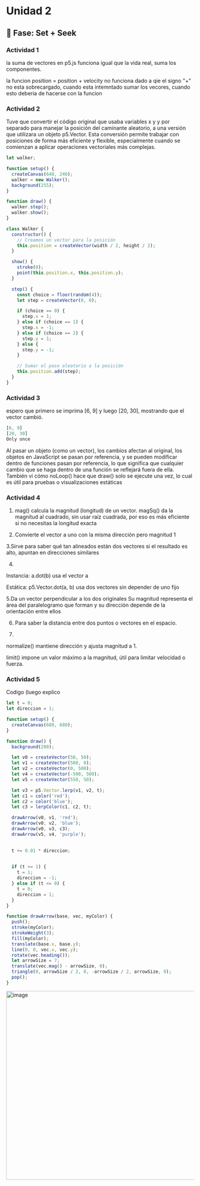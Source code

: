 # Unidad 2

## 🔎 Fase: Set + Seek

### Actividad 1

la suma de vectores en  p5.js funciona igual que la vida real, suma los componentes.

la funcion position = position + velocity no funciona dado a qie el signo "+" no esta sobrecargado, cuando esta intemntado sumar los vecores, cuando esto deberia de hacerse con la funcion


### Actividad 2

Tuve que convertir el código original que usaba variables x y y por separado para manejar la posición del caminante aleatorio, a una versión que utilizara un objeto p5.Vector. Esta conversión permite trabajar con posiciones de forma más eficiente y flexible, especialmente cuando se comienzan a aplicar operaciones vectoriales más complejas.

```js
let walker;

function setup() {
  createCanvas(640, 240);
  walker = new Walker();
  background(255);
}

function draw() {
  walker.step();
  walker.show();
}

class Walker {
  constructor() {
    // Creamos un vector para la posición
    this.position = createVector(width / 2, height / 2);
  }

  show() {
    stroke(0);
    point(this.position.x, this.position.y);
  }

  step() {
    const choice = floor(random(4));
    let step = createVector(0, 0);

    if (choice == 0) {
      step.x = 1;
    } else if (choice == 1) {
      step.x = -1;
    } else if (choice == 2) {
      step.y = 1;
    } else {
      step.y = -1;
    }

    // Sumar el paso aleatorio a la posición
    this.position.add(step);
  }
}
```


### Actividad 3

espero que primero se imprima [6, 9] y luego [20, 30], mostrando que el vector cambió.

```js
[6, 9]  
[20, 30]  
Only once
```

Al pasar un objeto (como un vector), los cambios afectan al original, los objetos en JavaScript se pasan por referencia, y se pueden modificar dentro de funciones pasan por referencia, lo que significa que cualquier cambio que se haga dentro de una función se reflejará fuera de ella. También vi cómo noLoop() hace que draw() solo se ejecute una vez, lo cual es útil para pruebas o visualizaciones estáticas


### Actividad 4 

1. mag() calcula la magnitud (longitud) de un vector.
magSq() da la magnitud al cuadrado, sin usar raíz cuadrada, por eso es más eficiente si no necesitas la longitud exacta

2. Convierte el vector a uno con la misma dirección pero magnitud 1

3.Sirve para saber qué tan alineados están dos vectores si el resultado es alto, apuntan en direcciones similares

4. 

Instancia: a.dot(b) usa el vector a

Estática: p5.Vector.dot(a, b) usa dos vectores sin depender de uno fijo

5.Da un vector perpendicular a los dos originales Su magnitud representa el área del paralelogramo que forman y su dirección depende de la orientación entre ellos 

6. Para saber la distancia entre dos puntos o vectores en el espacio.

7. 

normalize() mantiene dirección y ajusta magnitud a 1.

limit() impone un valor máximo a la magnitud, útil para limitar velocidad o fuerza.


### Actividad 5

Codigo (luego explico

```js
let t = 0;
let direccion = 1;

function setup() {
  createCanvas(680, 680);
}

function draw() {
  background(200);

  let v0 = createVector(50, 50);
  let v1 = createVector(500, 0);
  let v2 = createVector(0, 500);
  let v4 = createVector(-500, 500);
  let v5 = createVector(550, 50);

  let v3 = p5.Vector.lerp(v1, v2, t);
  let c1 = color('red');
  let c2 = color('blue');
  let c3 = lerpColor(c1, c2, t);

  drawArrow(v0, v1, 'red');
  drawArrow(v0, v2, 'blue');
  drawArrow(v0, v3, c3);
  drawArrow(v5, v4, 'purple');

  
  t += 0.01 * direccion;

  
  if (t >= 1) {
    t = 1;
    direccion = -1;
  } else if (t <= 0) {
    t = 0;
    direccion = 1;
  }
}

function drawArrow(base, vec, myColor) {
  push();
  stroke(myColor);
  strokeWeight(3);
  fill(myColor);
  translate(base.x, base.y);
  line(0, 0, vec.x, vec.y);
  rotate(vec.heading());
  let arrowSize = 7;
  translate(vec.mag() - arrowSize, 0);
  triangle(0, arrowSize / 2, 0, -arrowSize / 2, arrowSize, 0);
  pop();
}
```

<img width="541" height="507" alt="image" src="https://github.com/user-attachments/assets/7d7119b2-b112-4ad1-914d-ee4e18e59293" />

